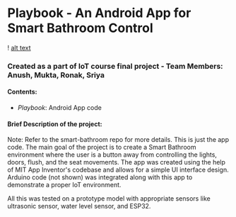# Playbook - An Android App for Smart Bathroom Control

! [alt text](./app.jpeg "App UI")

### Created as a part of IoT course final project - Team Members: Anush, Mukta, Ronak, Sriya

#### Contents:
- *Playbook*: Android App code

#### Brief Description of the project:
Note: Refer to the smart-bathroom repo for more details. This is just the app code.
The main goal of the project is to create a Smart Bathroom environment where the user is a button away from controlling the lights, doors, flush, and the seat movements.
The app was created using the help of MIT App Inventor's codebase and allows for a simple UI interface design. Arduino code (not shown) was integrated along with this app to demonstrate a proper IoT environment.

All this was tested on a prototype model with appropriate sensors like ultrasonic sensor, water level sensor, and ESP32.
